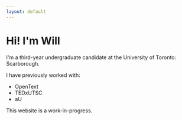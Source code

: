 ```yaml
---
layout: default
---
```


# Hi! I'm Will

I'm a third-year undergraduate candidate at the University of Toronto: Scarborough.

I have previously worked with:

* OpenText
* TEDxUTSC
* aU

This website is a work-in-progress.